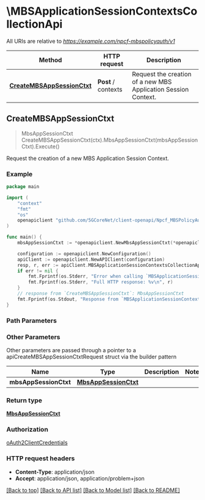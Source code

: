 # \MBSApplicationSessionContextsCollectionApi

All URIs are relative to *https://example.com/npcf-mbspolicyauth/v1*

Method | HTTP request | Description
------------- | ------------- | -------------
[**CreateMBSAppSessionCtxt**](MBSApplicationSessionContextsCollectionApi.md#CreateMBSAppSessionCtxt) | **Post** / contexts | Request the creation of a new MBS Application Session Context.



## CreateMBSAppSessionCtxt

> MbsAppSessionCtxt CreateMBSAppSessionCtxt(ctx).MbsAppSessionCtxt(mbsAppSessionCtxt).Execute()

Request the creation of a new MBS Application Session Context.

### Example

```go
package main

import (
    "context"
    "fmt"
    "os"
    openapiclient "github.com/5GCoreNet/client-openapi/Npcf_MBSPolicyAuthorization"
)

func main() {
    mbsAppSessionCtxt := *openapiclient.NewMbsAppSessionCtxt(*openapiclient.NewMbsSessionId()) // MbsAppSessionCtxt | 

    configuration := openapiclient.NewConfiguration()
    apiClient := openapiclient.NewAPIClient(configuration)
    resp, r, err := apiClient.MBSApplicationSessionContextsCollectionApi.CreateMBSAppSessionCtxt(context.Background()).MbsAppSessionCtxt(mbsAppSessionCtxt).Execute()
    if err != nil {
        fmt.Fprintf(os.Stderr, "Error when calling `MBSApplicationSessionContextsCollectionApi.CreateMBSAppSessionCtxt``: %v\n", err)
        fmt.Fprintf(os.Stderr, "Full HTTP response: %v\n", r)
    }
    // response from `CreateMBSAppSessionCtxt`: MbsAppSessionCtxt
    fmt.Fprintf(os.Stdout, "Response from `MBSApplicationSessionContextsCollectionApi.CreateMBSAppSessionCtxt`: %v\n", resp)
}
```

### Path Parameters



### Other Parameters

Other parameters are passed through a pointer to a apiCreateMBSAppSessionCtxtRequest struct via the builder pattern


Name | Type | Description  | Notes
------------- | ------------- | ------------- | -------------
 **mbsAppSessionCtxt** | [**MbsAppSessionCtxt**](MbsAppSessionCtxt.md) |  | 

### Return type

[**MbsAppSessionCtxt**](MbsAppSessionCtxt.md)

### Authorization

[oAuth2ClientCredentials](../README.md#oAuth2ClientCredentials)

### HTTP request headers

- **Content-Type**: application/json
- **Accept**: application/json, application/problem+json

[[Back to top]](#) [[Back to API list]](../README.md#documentation-for-api-endpoints)
[[Back to Model list]](../README.md#documentation-for-models)
[[Back to README]](../README.md)

